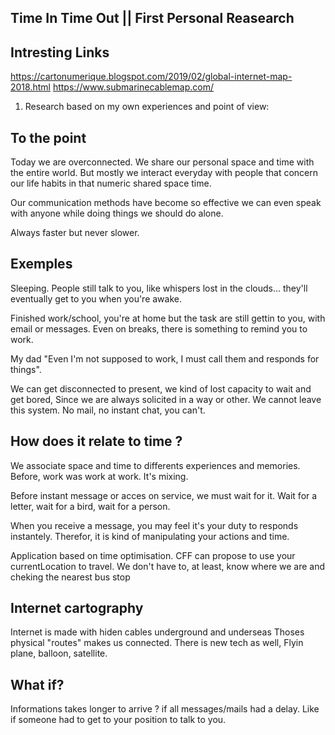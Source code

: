 ## Time In Time Out || First Personal Reasearch

## Intresting Links

https://cartonumerique.blogspot.com/2019/02/global-internet-map-2018.html
https://www.submarinecablemap.com/

1) Research based on my own experiences and point of view:

## To the point
Today we are overconnected. We share our personal space and time with the entire world. But mostly we interact everyday with people that concern our life habits in that numeric shared space time.

Our communication methods have become so effective we can even speak with anyone while doing things we should do alone.

Always faster but never slower. 

## Exemples
Sleeping. People still talk to you, like whispers lost in the clouds... they'll eventually get to you when you're awake.

Finished work/school, you're at home but the task are still gettin to you, with email or messages. Even on breaks, there is something to remind you to work.

My dad "Even I'm not supposed to work, I must call them and responds for things".

We can get disconnected to present, we kind of lost capacity to wait and get bored, Since we are always solicited in a way or other. We cannot leave this system. No mail, no instant chat, you can't.

## How does it relate to time ?

We associate space and time to differents experiences and memories. Before, work was work at work. It's mixing.

Before instant message or acces on service, we must wait for it. Wait for a letter, wait for a bird, wait for a person.

When you receive a message, you may feel it's your duty to responds instantely. Therefor, it is kind of manipulating your actions and time. 

Application based on time optimisation. CFF can propose to use your currentLocation to travel. We don't have to, at least, know where we are and cheking the nearest bus stop 

## Internet cartography 

Internet is made with hiden cables underground and underseas
Thoses physical "routes" makes us connected.
There is new tech as well, Flyin plane, balloon, satellite.

## What if?

Informations takes longer to arrive ? if all messages/mails had a delay. Like if someone had to get to your position to talk to you.

 






